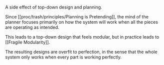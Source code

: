 A side effect of top-down design and planning.

Since [[proc/trash/principles/Planning is Pretending]], the mind of the planner focuses primarily on how the system will work when all the pieces are operating as intended.

This leads to a top-down design that feels modular, but in practice leads to [[Fragile Modularity]].

The resulting designs are overfit to perfection, in the sense that the whole system only works when every part is working perfectly.